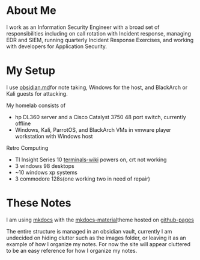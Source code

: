 # About Me

I work as an Information Security Engineer with a broad set of responsibilities including on call rotation with Incident response, managing EDR and SIEM, running quarterly Incident Response Exercises, and working with developers for Application Security.

# My Setup

I use [obsidian.md](https://obsidian.md/ )for note taking, Windows for the host, and BlackArch or Kali guests for attacking.

My homelab consists of
- hp DL360 server and a Cisco Catalyst 3750 48 port switch, currently offline
- Windows, Kali, ParrotOS, and BlackArch VMs in vmware player workstation with Windows host

Retro Computing
-  TI Insight Series 10 [terminals-wiki](https://terminals-wiki.org/wiki/index.php/TI_Insight_Series_10) powers on, crt not working
- 3 windows 98 desktops
- ~10 windows xp systems
- 3 commodore 128s(one working two in need of repair)

# These Notes

I am using [mkdocs](https://www.mkdocs.org/) with the [mkdocs-material](https://github.com/squidfunk/mkdocs-material)theme hosted on [github-pages](https://pages.github.com/) 

The entire structure is managed in an obsidian vault, currently I am undecided on hiding clutter such as the images folder, or leaving it as an example of how I organize my notes. For now the site will appear cluttered to be an easy reference for how I organize my notes.